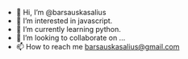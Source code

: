 - 👋 Hi, I’m @barsauskasalius
- 👀 I’m interested in javascript.
- 🌱 I’m currently learning python.
- 💞️ I’m looking to collaborate on ...
- 📫 How to reach me barsauskasalius@gmail.com

<!---
barsauskasalius/barsauskasalius is a ✨ special ✨ repository because its `README.md` (this file) appears on your GitHub profile.
You can click the Preview link to take a look at your changes.
--->
